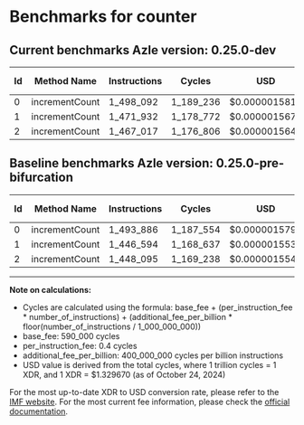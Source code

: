 # Benchmarks for counter

## Current benchmarks Azle version: 0.25.0-dev

| Id  | Method Name    | Instructions | Cycles    | USD           | USD/Million Calls | Change                           |
| --- | -------------- | ------------ | --------- | ------------- | ----------------- | -------------------------------- |
| 0   | incrementCount | 1_498_092    | 1_189_236 | $0.0000015813 | $1.58             | <font color="red">+4_206</font>  |
| 1   | incrementCount | 1_471_932    | 1_178_772 | $0.0000015674 | $1.56             | <font color="red">+25_338</font> |
| 2   | incrementCount | 1_467_017    | 1_176_806 | $0.0000015648 | $1.56             | <font color="red">+18_922</font> |

## Baseline benchmarks Azle version: 0.25.0-pre-bifurcation

| Id  | Method Name    | Instructions | Cycles    | USD           | USD/Million Calls |
| --- | -------------- | ------------ | --------- | ------------- | ----------------- |
| 0   | incrementCount | 1_493_886    | 1_187_554 | $0.0000015791 | $1.57             |
| 1   | incrementCount | 1_446_594    | 1_168_637 | $0.0000015539 | $1.55             |
| 2   | incrementCount | 1_448_095    | 1_169_238 | $0.0000015547 | $1.55             |

---

**Note on calculations:**

-   Cycles are calculated using the formula: base_fee + (per_instruction_fee \* number_of_instructions) + (additional_fee_per_billion \* floor(number_of_instructions / 1_000_000_000))
-   base_fee: 590_000 cycles
-   per_instruction_fee: 0.4 cycles
-   additional_fee_per_billion: 400_000_000 cycles per billion instructions
-   USD value is derived from the total cycles, where 1 trillion cycles = 1 XDR, and 1 XDR = $1.329670 (as of October 24, 2024)

For the most up-to-date XDR to USD conversion rate, please refer to the [IMF website](https://www.imf.org/external/np/fin/data/rms_sdrv.aspx).
For the most current fee information, please check the [official documentation](https://internetcomputer.org/docs/current/developer-docs/gas-cost#execution).
